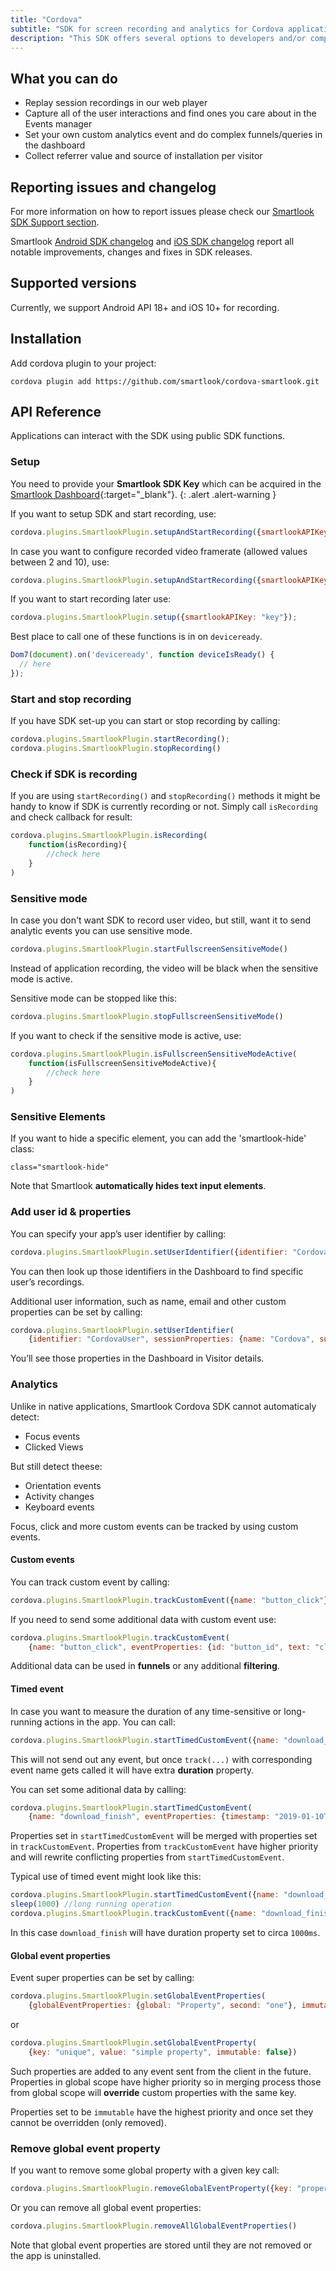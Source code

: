 ```yaml
---
title: "Cordova"
subtitle: "SDK for screen recording and analytics for Cordova applications."
description: "This SDK offers several options to developers and/or companies."
---
```


## What you can do

* Replay session recordings in our web player
* Capture all of the user interactions and find ones you care about in the Events manager
* Set your own custom analytics event and do complex funnels/queries in the dashboard
* Collect referrer value and source of installation per visitor

## Reporting issues and changelog

For more information on how to report issues please check our [Smartlook SDK Support section](https://smartlook.github.io/docs/sdk/support/#how-to-submit-an-issue).

Smartlook [Android SDK changelog](https://github.com/smartlook/smartlook-android-sdk) and [iOS SDK changelog](https://github.com/smartlook/smartlook-ios-sdk) report all notable improvements, changes and fixes in SDK releases.

## Supported versions

Currently, we support Android API 18+ and iOS 10+ for recording.

## Installation

Add cordova plugin to your project:

```
cordova plugin add https://github.com/smartlook/cordova-smartlook.git
```

## API Reference

Applications can interact with the SDK using public SDK functions.

### Setup

You need to provide your **Smartlook SDK Key** which can be acquired in the [Smartlook Dashboard](https://www.smartlook.com/app/dashboard/settings/projects){:target="_blank"}.
{: .alert .alert-warning }

If you want to setup SDK and start recording, use:

```javascript
cordova.plugins.SmartlookPlugin.setupAndStartRecording({smartlookAPIKey: "key"});
```

In case you want to configure recorded video framerate (allowed values between 2 and 10), use:

```javascript
cordova.plugins.SmartlookPlugin.setupAndStartRecording({smartlookAPIKey: "key", fps: 2});
```

If you want to start recording later use:

```javascript
cordova.plugins.SmartlookPlugin.setup({smartlookAPIKey: "key"});
```

Best place to call one of these functions is in on `deviceready`.

```javascript
Dom7(document).on('deviceready', function deviceIsReady() {
  // here
});
```

### Start and stop recording

If you have SDK set-up you can start or stop recording by calling:

```javascript
cordova.plugins.SmartlookPlugin.startRecording();
cordova.plugins.SmartlookPlugin.stopRecording()
```

### Check if SDK is recording

If you are using `startRecording()` and `stopRecording()` methods it might be handy to know if SDK is currently recording or not.
Simply call `isRecording` and check callback for result:

```javascript
cordova.plugins.SmartlookPlugin.isRecording(
    function(isRecording){
        //check here 
    }
)
```

### Sensitive mode

In case you don't want SDK to record user video, but still, want it to send analytic events you can use sensitive mode.

```javascript
cordova.plugins.SmartlookPlugin.startFullscreenSensitiveMode()
```

Instead of application recording, the video will be black when the sensitive mode is active.

Sensitive mode can be stopped like this:

```javascript
cordova.plugins.SmartlookPlugin.stopFullscreenSensitiveMode()
```

If you want to check if the sensitive mode is active, use:

```javascript
cordova.plugins.SmartlookPlugin.isFullscreenSensitiveModeActive(
    function(isFullscreenSensitiveModeActive){
        //check here
    }
)
```

### Sensitive Elements

If you want to hide a specific element, you can add the 'smartlook-hide' class:

```
class="smartlook-hide"
```

Note that Smartlook **automatically hides text input elements**.

### Add user id & properties

You can specify your app’s user identifier by calling:

```javascript
cordova.plugins.SmartlookPlugin.setUserIdentifier({identifier: "CordovaUser"})
``` 

You can then look up those identifiers in the Dashboard to find specific user’s recordings.

Additional user information, such as name, email and other custom properties can be set by calling:

```javascript
cordova.plugins.SmartlookPlugin.setUserIdentifier(
    {identifier: "CordovaUser", sessionProperties: {name: "Cordova", surname: "User"}})
``` 

You’ll see those properties in the Dashboard in Visitor details.

### Analytics

Unlike in native applications, Smartlook Cordova SDK cannot automaticaly detect:
* Focus events
* Clicked Views

But still detect theese:
* Orientation events
* Activity changes
* Keyboard events

Focus, click and more custom events can be tracked by using custom events.

#### Custom events

You can track custom event by calling:

```javascript
cordova.plugins.SmartlookPlugin.trackCustomEvent({name: "button_click"})
``` 

If you need to send some additional data with custom event use:

```javascript
cordova.plugins.SmartlookPlugin.trackCustomEvent(
    {name: "button_click", eventProperties: {id: "button_id", text: "click me!"}})
``` 

Additional data can be used in **funnels** or any additional **filtering**. 

#### Timed event

In case you want to measure the duration of any time-sensitive or long-running actions in the app.
You can call:

```javascript
cordova.plugins.SmartlookPlugin.startTimedCustomEvent({name: "download_finish"})
```

This will not send out any event, but once `track(...)` with corresponding event name gets called it will have extra **duration** property. 

You can set some aditional data by calling:

```javascript
cordova.plugins.SmartlookPlugin.startTimedCustomEvent(
    {name: "download_finish", eventProperties: {timestamp: "2019-01-10T11:00:00+00:00"}})
```

Properties set in `startTimedCustomEvent` will be merged with properties set in `trackCustomEvent`. Properties from `trackCustomEvent` have higher priority and will rewrite conflicting properties from `startTimedCustomEvent`.

Typical use of timed event might look like this:

```javascript
cordova.plugins.SmartlookPlugin.startTimedCustomEvent({name: "download_finish"})
sleep(1000) //long running operation
cordova.plugins.SmartlookPlugin.trackCustomEvent({name: "download_finish"})
```
In this case `download_finish` will have duration property set to circa `1000ms`.

#### Global event properties

Event super properties can be set by calling:

```javascript
cordova.plugins.SmartlookPlugin.setGlobalEventProperties(
    {globalEventProperties: {global: "Property", second: "one"}, immutable: false})
```

or

```javascript
cordova.plugins.SmartlookPlugin.setGlobalEventProperty(
    {key: "unique", value: "simple property", immutable: false})
```

Such properties are added to any event sent from the client in the future. Properties in global scope have higher priority so in merging process those from global scope will **override** custom properties with the same key.

Properties set to be `immutable` have the highest priority and once set they cannot be overridden (only removed).

### Remove global event property
If you want to remove some global property with a given key call:

```javascript
cordova.plugins.SmartlookPlugin.removeGlobalEventProperty({key: "property_to_remove"})
```

Or you can remove all global event properties:

```javascript
cordova.plugins.SmartlookPlugin.removeAllGlobalEventProperties()
```

Note that global event properties are stored until they are not removed or the app is uninstalled.
